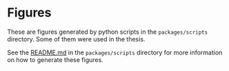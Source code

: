 # Figures
These are figures generated by python scripts in the `packages/scripts` directory. Some of them were used in the thesis.

See the [README.md](../packages/scripts/README.md) in the `packages/scripts` directory for more information on how to generate these figures.